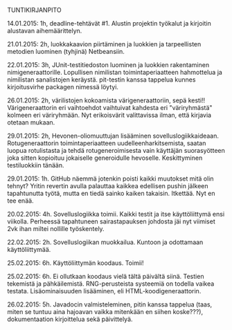 TUNTIKIRJANPITO

14.01.2015: 1h, deadline-tehtävät #1. Alustin projektin työkalut ja kirjoitin alustavan aihemäärittelyn.

21.01.2015: 2h, luokkakaavion piirtäminen ja luokkien ja tarpeellisten metodien luominen (tyhjinä) Netbeansiin.

22.01.2015: 3h, JUnit-testitiedoston luominen ja luokkien rakentaminen nimigeneraattorille. Lopullisen nimilistan toimintaperiaatteen hahmottelua ja nimilistan sanalistojen keräystä. pit-testin kanssa tappelua kunnes kirjoitusvirhe packagen nimessä löytyi. 

26.01.2015: 2h, värilistojen kokoamista värigeneraattoriin, sepä kesti!! Värigeneraattorin eri vaihtoehdot vaihtuivat kahdesta eri "väriryhmästä" kolmeen eri väriryhmään. Nyt erikoisvärit valittavissa ilman, että kirjavia otetaan mukaan.

29.01.2015: 2h, Hevonen-oliomuuttujan lisääminen sovelluslogiikkaideaan. Rotugeneraattorin toimintaperiaatteen uudelleenharkitsemista, saatan luopua rotulistasta ja tehdä rotugeneroimisesta vain käyttäjän suorasyötteen joka sitten kopioituu jokaiselle generoidulle hevoselle. Keskittyminen testiluokkiin tänään.

29.01.2015: 1h. GitHub näemmä jotenkin poisti kaikki muutokset mitä olin tehnyt? Yritin revertin avulla palauttaa kaikkea edellisen pushin jälkeen tapahtunutta työtä, mutta en tiedä sainko kaiken takaisin. Itkettää. Nyt en tee enää.

20.02.2015: 4h. Sovelluslogiikka toimii. Kaikki testit ja itse käyttöliittymä ensi viikolla. Perheessä tapahtuneen sairastapauksen johdosta jäi nyt viimiset 2vk ihan miltei nollille työskentely. 

22.02.2015: 2h. Sovelluslogiikan muokkailua. Kuntoon ja odottamaan käyttöliittymää.

25.02.2015: 6h. Käyttöliittymän koodaus. Toimii!

25.02.2015: 6h. Ei ollutkaan koodaus vielä tältä päivältä siinä. Testien tekemistä ja pähkäilemistä. RNG-perusteista systeemiä on todella vaikea testata. Lisäominaisuuden lisääminen, eli HTML-koodigeneraattorin.

26.02.2015: 5h. Javadocin valmisteleminen, pitin kanssa tappelua (taas, miten se tuntuu aina hajoavan vaikka mitenkään en siihen koske???), dokumentaation kirjoittelua sekä päivittelyä.